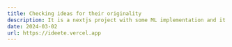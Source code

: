 ```yaml
---
title: Checking ideas for their originality
description: It is a nextjs project with some ML implementation and it is under developement.
date: 2024-03-02
url: https://ideete.vercel.app
---
```

